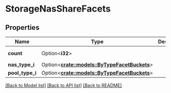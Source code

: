 # StorageNasShareFacets

## Properties

Name | Type | Description | Notes
------------ | ------------- | ------------- | -------------
**count** | Option<**i32**> |  | [optional][readonly]
**nas_type_i** | Option<[**crate::models::ByTypeFacetBuckets**](by_type_facet_buckets.md)> |  | [optional]
**pool_type_i** | Option<[**crate::models::ByTypeFacetBuckets**](by_type_facet_buckets.md)> |  | [optional]

[[Back to Model list]](../README.md#documentation-for-models) [[Back to API list]](../README.md#documentation-for-api-endpoints) [[Back to README]](../README.md)


